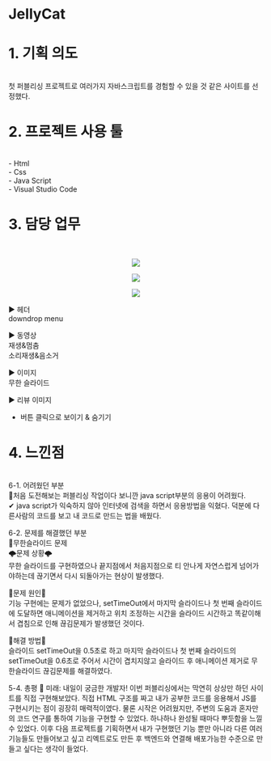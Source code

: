 # JellyCat

<h1> 1. 기획 의도</h1> <br>
  첫 퍼블리싱 프로젝트로 여러가지 자바스크립트를 경험할 수 있을 것 같은 사이트를 선정했다.
  
<h1> 2. 프로젝트 사용 툴</h1> <br>
- Html<br>
- Css<br>
- Java Script<br>
- Visual Studio Code
  
<h1> 3. 담당 업무</h1> <br>
  <p align="center">
  <img src="https://github.com/web-jsp-project-joongshin/joongshin/assets/129862445/71b2b2de-3c68-4cb4-99d5-48bc10c3ebbc">
  </p>
  <p align="center">
    <img src="https://github.com/web-jsp-project-joongshin/joongshin/assets/129862445/ad3e98dc-130b-4af0-8ba3-8aab0edac53d">
  </p>
  <p align="center">
    <img src="https://github.com/web-jsp-project-joongshin/joongshin/assets/129862445/5718d0af-8402-4ceb-b15b-42b7b88955fe">
  </p>
  
  ▶ 헤더<br>
  downdrop menu<br>
  
  ▶ 동영상<br>
  재생&멈춤<br>
  소리재생&음소거<br>
  
  ▶ 이미지<br>
  무한 슬라이드<br>
  
  ▶ 리뷰 이미지<br>
  + 버튼 클릭으로 보이기 & 숨기기<br>
  
 
<h1> 4. 느낀점</h1> <br>
6-1. 어려웠던 부분<br>
📌처음 도전해보는 퍼블리싱 작업이다 보니깐 java script부분의 응용이 어려웠다. <br>
✔ java script가 익숙하지 않아 인터넷에 검색을 하면서 응용방법을 익혔다. 덕분에 다른사람의 코드를 보고 내 코드로 만드는 법을 배웠다.


6-2. 문제를 해결했던 부분<br>
📌무한슬라이드 문제<br>
🌩문제 상황🌩<br>
무한 슬라이드를 구현하였으나 끝지점에서 처음지점으로 티 안나게 자연스럽게 넘어가야하는데 끊기면서 다시 되돌아가는 현상이 발생했다.

🚨문제 원인🚨<br>
기능 구현에는 문제가 없었으나, setTimeOut에서 마지막 슬라이드나 첫 번째 슬라이드에 도달하면 애니메이션을 제거하고 위치 조정하는 시간을 슬라이드 시간하고 똑같이해서 겹침으로 인해 끊김문제가 발생했던 것이다.

🚀해결 방법🚀<br>
슬라이드 setTimeOut을 0.5초로 하고 마지막 슬라이드나 첫 번째 슬라이드의 setTimeOut을 0.6초로 주어서 시간이 겹치지않고 슬라이드 후 애니메이션 제거로 무한슬라이드 끊김문제를 해결하였다.


5-4. 총평
🌟 미래: 내일이 궁금한 개발자!
이번 퍼블리싱에서는 막연히 상상만 하던 사이트를 직접 구현해보았다. 직접 HTML 구조를 짜고 내가 공부한 코드를 응용해서 JS를 구현시키는 점이 굉장히 매력적이였다. 물론 시작은 어려웠지만, 주변의 도움과 혼자만의 코드 연구를 통하여 기능을 구현할 수 있었다. 하나하나 완성될 때마다 뿌듯함을 느낄 수 있었다. 이후 다음 프로젝트를 기획하면서 내가 구현했던 기능 뿐만 아니라 다른 여러 기능들도 만들어보고 싶고 리엑트로도 만든 후 백엔드와 연결해 배포가능한 수준으로 만들고 싶다는 생각이 들었다.
